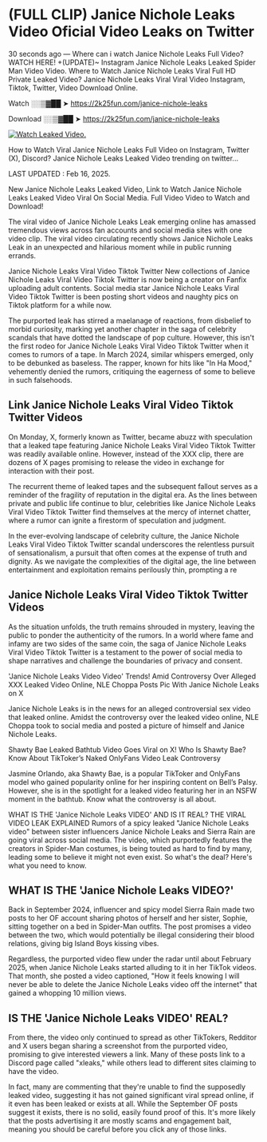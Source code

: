 # (FULL CLIP) Janice Nichole Leaks Video Oficial Video Leaks on Twitter

30 seconds ago — Where can i watch Janice Nichole Leaks Full Video? WATCH HERE! +(UPDATE)~ Instagram Janice Nichole Leaks Leaked Spider Man Video Video. Where to Watch Janice Nichole Leaks Viral Full HD Private Leaked Video? Janice Nichole Leaks Viral Viral Video Instagram, Tiktok, Twitter, Video Download Online.

Watch ░░▒▓██ ➤ https://2k25fun.com/janice-nichole-leaks

Download ░░▒▓██ ➤ https://2k25fun.com/janice-nichole-leaks

[![Watch Leaked Video.](https://miro.medium.com/v2/resize:fit:828/format:webp/1*cilzJN44JGOrTw9NJCrNHA.gif "Watch Leaked Video")](https://2k25fun.com/janice-nichole-leaks)

How to Watch Viral Janice Nichole Leaks Full Video on Instagram, Twitter (X), Discord? Janice Nichole Leaks Leaked Video trending on twitter...

LAST UPDATED : Feb 16, 2025.

New Janice Nichole Leaks Leaked Video, Link to Watch Janice Nichole Leaks Leaked Video Viral On Social Media. Full Video Video to Watch and Download!

The viral video of Janice Nichole Leaks Leak emerging online has amassed tremendous views across fan accounts and social media sites with one video clip. The viral video circulating recently shows Janice Nichole Leaks Leak in an unexpected and hilarious moment while in public running errands.

Janice Nichole Leaks Viral Video Tiktok Twitter New collections of Janice Nichole Leaks Viral Video Tiktok Twitter is now being a creator on Fanfix uploading adult contents. Social media star Janice Nichole Leaks Viral Video Tiktok Twitter is been posting short videos and naughty pics on Tiktok platform for a while now.

The purported leak has stirred a maelanage of reactions, from disbelief to morbid curiosity, marking yet another chapter in the saga of celebrity scandals that have dotted the landscape of pop culture. However, this isn't the first rodeo for Janice Nichole Leaks Viral Video Tiktok Twitter when it comes to rumors of a tape. In March 2024, similar whispers emerged, only to be debunked as baseless. The rapper, known for hits like "In Ha Mood," vehemently denied the rumors, critiquing the eagerness of some to believe in such falsehoods.

## Link Janice Nichole Leaks Viral Video Tiktok Twitter Videos

On Monday, X, formerly known as Twitter, became abuzz with speculation that a leaked tape featuring Janice Nichole Leaks Viral Video Tiktok Twitter was readily available online. However, instead of the XXX clip, there are dozens of X pages promising to release the video in exchange for interaction with their post.

The recurrent theme of leaked tapes and the subsequent fallout serves as a reminder of the fragility of reputation in the digital era. As the lines between private and public life continue to blur, celebrities like Janice Nichole Leaks Viral Video Tiktok Twitter find themselves at the mercy of internet chatter, where a rumor can ignite a firestorm of speculation and judgment.

In the ever-evolving landscape of celebrity culture, the Janice Nichole Leaks Viral Video Tiktok Twitter scandal underscores the relentless pursuit of sensationalism, a pursuit that often comes at the expense of truth and dignity. As we navigate the complexities of the digital age, the line between entertainment and exploitation remains perilously thin, prompting a re

##  Janice Nichole Leaks Viral Video Tiktok Twitter Videos

As the situation unfolds, the truth remains shrouded in mystery, leaving the public to ponder the authenticity of the rumors. In a world where fame and infamy are two sides of the same coin, the saga of Janice Nichole Leaks Viral Video Tiktok Twitter is a testament to the power of social media to shape narratives and challenge the boundaries of privacy and consent.

'Janice Nichole Leaks Video Video' Trends! Amid Controversy Over Alleged XXX Leaked Video Online, NLE Choppa Posts Pic With Janice Nichole Leaks on X

Janice Nichole Leaks is in the news for an alleged controversial sex video that leaked online. Amidst the controversy over the leaked video online, NLE Choppa took to social media and posted a picture of himself and Janice Nichole Leaks.

Shawty Bae Leaked Bathtub Video Goes Viral on X! Who Is Shawty Bae? Know About TikToker’s Naked OnlyFans Video Leak Controversy

Jasmine Orlando, aka Shawty Bae, is a popular TikToker and OnlyFans model who gained popularity online for her inspiring content on Bell’s Palsy. However, she is in the spotlight for a leaked video featuring her in an NSFW moment in the bathtub. Know what the controversy is all about.

WHAT IS THE 'Janice Nichole Leaks VIDEO' AND IS IT REAL? THE VIRAL VIDEO LEAK EXPLAINED Rumors of a spicy leaked "Janice Nichole Leaks video" between sister influencers Janice Nichole Leaks and Sierra Rain are going viral across social media. The video, which purportedly features the creators in Spider-Man costumes, is being touted as hard to find by many, leading some to believe it might not even exist. So what's the deal? Here's what you need to know.

## WHAT IS THE 'Janice Nichole Leaks VIDEO?'

Back in September 2024, influencer and spicy model Sierra Rain made two posts to her OF account sharing photos of herself and her sister, Sophie, sitting together on a bed in Spider-Man outfits. The post promises a video between the two, which would potentially be illegal considering their blood relations, giving big Island Boys kissing vibes.

Regardless, the purported video flew under the radar until about February 2025, when Janice Nichole Leaks started alluding to it in her TikTok videos. That month, she posted a video captioned, "How it feels knowing I will never be able to delete the Janice Nichole Leaks video off the internet" that gained a whopping 10 million views.

## IS THE 'Janice Nichole Leaks VIDEO' REAL?

From there, the video only continued to spread as other TikTokers, Redditor and X users began sharing a screenshot from the purported video, promising to give interested viewers a link. Many of these posts link to a Discord page called "xleaks," while others lead to different sites claiming to have the video.

In fact, many are commenting that they're unable to find the supposedly leaked video, suggesting it has not gained significant viral spread online, if it even has been leaked or exists at all. While the September OF posts suggest it exists, there is no solid, easily found proof of this. It's more likely that the posts advertising it are mostly scams and engagement bait, meaning you should be careful before you click any of those links.